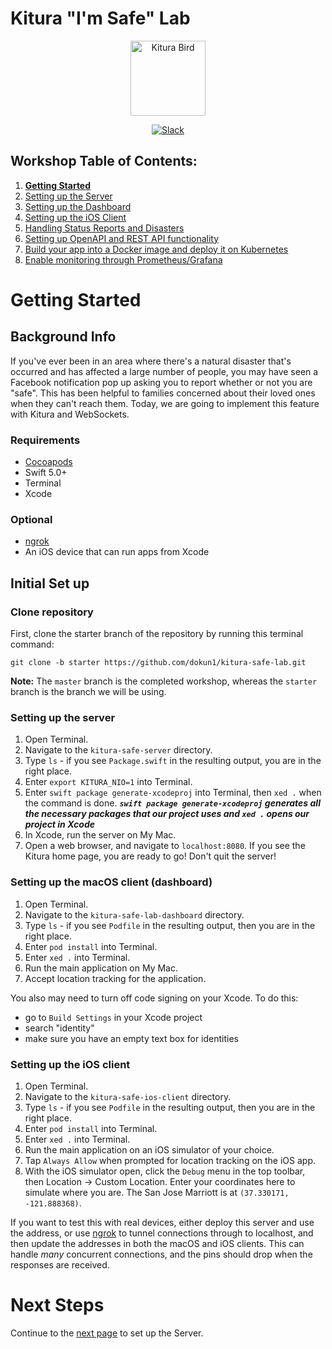 # Kitura "I'm Safe" Lab

<p align="center">
<img src="https://www.ibm.com/cloud-computing/bluemix/sites/default/files/assets/page/catalog-swift.svg" width="120" alt="Kitura Bird">
</p>

<p align="center">
<a href= "http://swift-at-ibm-slack.mybluemix.net/">
    <img src="http://swift-at-ibm-slack.mybluemix.net/badge.svg"  alt="Slack">
</a>
</p>

## Workshop Table of Contents:

1. **[Getting Started](https://github.com/dokun1/kitua-safe-lab/blob/master/README.md)**
2. [Setting up the Server](https://github.com/dokun1/kitua-safe-lab/blob/master/ServerSetUp.md)
3. [Setting up the Dashboard](https://github.com/dokun1/kitua-safe-lab/blob/master/DashboardSetUp.md)
4. [Setting up the iOS Client](https://github.com/dokun1/kitua-safe-lab/blob/master/iOSSetUp.md)
5. [Handling Status Reports and Disasters](https://github.com/dokun1/kitua-safe-lab/blob/master/StatusReportsAndDisasters.md)
6. [Setting up OpenAPI and REST API functionality](https://github.com/dokun1/kitua-safe-lab/blob/master/OpenAndRESTAPI.md)
7. [Build your app into a Docker image and deploy it on Kubernetes](https://github.com/dokun1/kitua-safe-lab/blob/master/DockerAndKubernetes.md)
8. [Enable monitoring through Prometheus/Grafana](https://github.com/dokun1/kitua-safe-lab/blob/master/PrometheusAndGrafana.md)

# Getting Started

## Background Info

If you've ever been in an area where there's a natural disaster that's occurred and has affected a large number of people, you may have seen a Facebook notification pop up asking you to report whether or not you are "safe". This has been helpful to families concerned about their loved ones when they can't reach them. Today, we are going to implement this feature with Kitura and WebSockets.

### Requirements

- [Cocoapods](https://cocoapods.org)
- Swift 5.0+
- Terminal
- Xcode

### Optional

- [ngrok](https://ngrok.com/)
- An iOS device that can run apps from Xcode

## Initial Set up

### Clone repository

First, clone the starter branch of the repository by running this terminal command:
```
git clone -b starter https://github.com/dokun1/kitura-safe-lab.git
```

**Note:** The `master` branch is the completed workshop, whereas the `starter` branch is the branch we will be using.

### Setting up the server

1. Open Terminal.
2. Navigate to the `kitura-safe-server` directory.
3. Type `ls` - if you see `Package.swift` in the resulting output, you are in the right place.
4. Enter `export KITURA_NIO=1` into Terminal.
5. Enter `swift package generate-xcodeproj` into Terminal, then `xed .` when the command is done. ***`swift package generate-xcodeproj` generates all the necessary packages that our project uses and `xed .` opens our project in Xcode***
6. In Xcode, run the server on My Mac.
7. Open a web browser, and navigate to `localhost:8080`. If you see the Kitura home page, you are ready to go! Don't quit the server!

### Setting up the macOS client (dashboard)

1. Open Terminal.
2. Navigate to the `kitura-safe-lab-dashboard` directory.
3. Type `ls` - if you see `Podfile` in the resulting output, then you are in the right place.
4. Enter `pod install` into Terminal.
5. Enter `xed .` into Terminal.
6. Run the main application on My Mac.
7. Accept location tracking for the application.

You also may need to turn off code signing on your Xcode. To do this:

- go to `Build Settings` in your Xcode project
- search "identity"
- make sure you have an empty text box for identities

### Setting up the iOS client

1. Open Terminal.
2. Navigate to the `kitura-safe-ios-client` directory.
3. Type `ls` - if you see `Podfile` in the resulting output, then you are in the right place.
4. Enter `pod install` into Terminal.
5. Enter `xed .` into Terminal.
6. Run the main application on an iOS simulator of your choice.
7. Tap `Always Allow` when prompted for location tracking on the iOS app.
8. With the iOS simulator open, click the `Debug` menu in the top toolbar, then Location -> Custom Location. Enter your coordinates here to simulate where you are. The San Jose Marriott is at `(37.330171, -121.888368)`.

If you want to test this with real devices, either deploy this server and use the address, or use [ngrok](https://ngrok.com) to tunnel connections through to localhost, and then update the addresses in both the macOS and iOS clients. This can handle *many* concurrent connections, and the pins should drop when the responses are received.

# Next Steps

Continue to the [next page](https://github.com/dokun1/kitua-safe-lab/blob/master/ServerSetup.md) to set up the Server.
